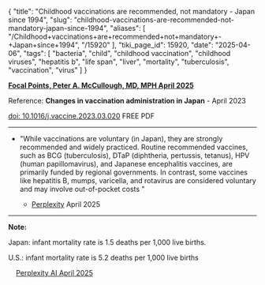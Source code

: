{
    "title": "Childhood vaccinations are recommended, not mandatory  - Japan since 1994",
    "slug": "childhood-vaccinations-are-recommended-not-mandatory-japan-since-1994",
    "aliases": [
        "/Childhood+vaccinations+are+recommended+not+mandatory+-+Japan+since+1994",
        "/15920"
    ],
    "tiki_page_id": 15920,
    "date": "2025-04-06",
    "tags": [
        "bacteria",
        "child",
        "childhood vaccination",
        "childhood viruses",
        "hepatitis b",
        "life span",
        "liver",
        "mortality",
        "tuberculosis",
        "vaccination",
        "virus"
    ]
}


**[Focal Points, Peter A. McCullough, MD, MPH April 2025](https://www.thefocalpoints.com/p/how-mmr-adverse-events-led-to-market?)** 

Reference:  **Changes in vaccination administration in Japan** - April 2023 

[doi: 10.1016/j.vaccine.2023.03.020](https://doi.org/10.1016/j.vaccine.2023.03.020) FREE PDF

- - - - - -

* "While vaccinations are voluntary (in Japan), they are strongly recommended and widely practiced. Routine recommended vaccines, such as BCG (tuberculosis), DTaP (diphtheria, pertussis, tetanus), HPV (human papillomavirus), and Japanese encephalitis vaccines, are primarily funded by regional governments. In contrast, some vaccines like hepatitis B, mumps, varicella, and rotavirus are considered voluntary and may involve out-of-pocket costs "

   * [Perplexity](https://www.perplexity.ai/search/are-vaccinations-manditary-for-LGiwqpPeTXmfMEp8lCIQ2A) April 2025

- - - - - -

 **Note:** 

Japan: infant mortality rate is 1.5 deaths per 1,000 live births.

U.S.: infant mortality rate is 5.2 deaths per 1,000 live births

&nbsp; &nbsp; [Perplexity AI April 2025](https://www.perplexity.ai/search/what-is-the-death-rate-of-chil-pyzR9O8sRzOvNbS0ndE_oA)
